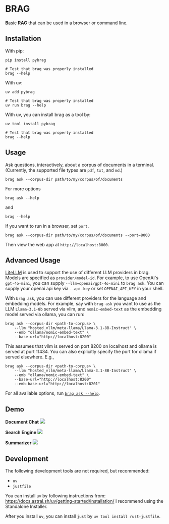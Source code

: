 # BRAG

**B**asic **RAG** that can be used in a browser or command line.

## Installation
With pip:
```console
pip install pybrag
```

```console
# Test that brag was properly installed
brag --help
```

With uv:
```console
uv add pybrag
```

```
# Test that brag was properly installed
uv run brag --help
```

With uv, you can install brag as a tool by:
```console
uv tool install pybrag
```

```console
# Test that brag was properly installed
brag --help
```

## Usage

Ask questions, interactively, about a corpus of documents in a terminal.
(Currently, the supported file types are `pdf`, `txt`, and `md`.)
```console
brag ask --corpus-dir path/to/my/corpus/of/documents
```

For more options
```console
brag ask --help
```

and
```
brag --help
```

If you want to run in a browser, set `port`.
```console
brag ask --corpus-dir path/to/my/corpus/of/documents --port=8000
```

Then view the web app at `http://localhost:8000`.

## Advanced Usage
[LiteLLM](https://docs.litellm.ai/docs/) is used to support the use of
different LLM providers in brag.  Models are specified as `provider/model-id`.
For example, to use OpenAI's `gpt-4o-mini`, you can supply
`--llm=openai/gpt-4o-mini` to `brag ask`. You can supply your openai api key
via `--api-key` or set `OPENAI_API_KEY` in your shell.

With `brag ask`, you can use different providers for the language and embedding
models.  For example, say with `brag ask` you want to use as the LLM
`Llama-3.1-8b` served via vllm, and `nomic-embed-text` as the embedding model
served via ollama, you can run:

```console
brag ask --corpus-dir <path-to-corpus> \
    --llm "hosted_vllm/meta-llama/Llama-3.1-8B-Instruct" \
    --emb "ollama/nomic-embed-text" \
    --base-url="http://localhost:8200"
```

This assumes that vllm is served on port 8200 on localhost and ollama is served
at port 11434. You can also explicitly specify the port for ollama if served
elsewhere. E.g.,

```console
brag ask --corpus-dir <path-to-corpus> \
    --llm "hosted_vllm/meta-llama/Llama-3.1-8B-Instruct" \
    --emb "ollama/nomic-embed-text" \
    --base-url="http://localhost:8200"
    --emb-base-url="http://localhost:8201"
```


For all available options, run [`brag ask --help`](misc/brag-ask-help.txt).


## Demo
**Document Chat**
![](misc/brag-chat.gif)

**Search Engine**
![](misc/brag-search.gif)

**Summarizer**
![](misc/brag-summarize.gif)


## Development

The following development tools are not required, but recommended:
- `uv`
- `justfile`

You can install `uv` by following instructions from:
https://docs.astral.sh/uv/getting-started/installation/ I recommend using the
Standalone Installer.

After you install `uv`, you can install `just` by `uv tool install rust-justfile`.
